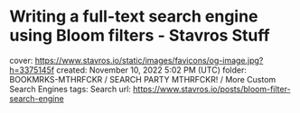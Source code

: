 # Writing a full-text search engine using Bloom filters - Stavros Stuff

cover: https://www.stavros.io/static/images/favicons/og-image.jpg?h=3375145f
created: November 10, 2022 5:02 PM (UTC)
folder: BOOKMRKS-MTHRFCKR / SEARCH PARTY MTHRFCKR! / More Custom Search Engines
tags: Search
url: https://www.stavros.io/posts/bloom-filter-search-engine